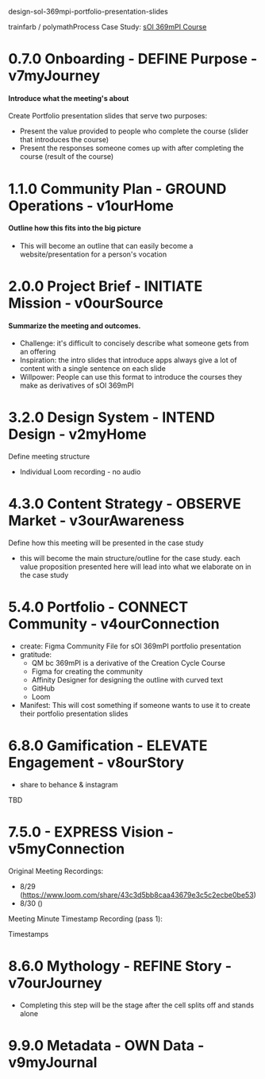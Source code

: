 design-sol-369mpi-portfolio-presentation-slides

trainfarb / polymathProcess
Case Study: [sOl 369mPI Course](https://github.com/trainfarb/trainfarb/issues/3#issue-1343468506)
  
# 0.7.0 Onboarding - DEFINE Purpose - v7myJourney  
#### Introduce what the meeting's about

Create Portfolio presentation slides that serve two purposes:
- Present the value provided to people who complete the course (slider that introduces the course)
- Present the responses someone comes up with after completing the course (result of the course)

# 1.1.0 Community Plan - GROUND Operations - v1ourHome  
#### Outline how this fits into the big picture

- This will become an outline that can easily become a website/presentation for a person's vocation

# 2.0.0 Project Brief - INITIATE Mission - v0ourSource
#### Summarize the meeting and outcomes. 

- Challenge: it's difficult to concisely describe what someone gets from an offering
- Inspiration: the intro slides that introduce apps always give a lot of content with a single sentence on each slide
- Willpower: People can use this format to introduce the courses they make as derivatives of sOl 369mPI

# 3.2.0 Design System - INTEND Design - v2myHome
Define meeting structure

- Individual Loom recording - no audio

# 4.3.0 Content Strategy - OBSERVE Market - v3ourAwareness
Define how this meeting will be presented in the case study

- this will become the main structure/outline for the case study. each value proposition presented here will lead into what we elaborate on in the case study

# 5.4.0 Portfolio - CONNECT Community - v4ourConnection

- create: Figma Community File for sOl 369mPI portfolio presentation
- gratitude:
  - QM bc 369mPI is a derivative of the Creation Cycle Course
  - Figma for creating the community
  - Affinity Designer for designing the outline with curved text
  - GitHub
  - Loom
- Manifest: This will cost something if someone wants to use it to create their portfolio presentation slides

# 6.8.0 Gamification - ELEVATE Engagement - v8ourStory

- share to behance & instagram

TBD

# 7.5.0 - EXPRESS Vision - v5myConnection
Original Meeting Recordings: 
- 8/29 (https://www.loom.com/share/43c3d5bb8caa43679e3c5c2ecbe0be53)  
- 8/30 ()

Meeting Minute Timestamp Recording (pass 1):

Timestamps
 

# 8.6.0 Mythology - REFINE Story - v7ourJourney

- Completing this step will be the stage after the cell splits off and stands alone

# 9.9.0 Metadata - OWN Data - v9myJournal
